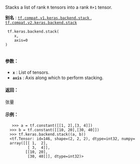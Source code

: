 Stacks a list of rank  `R`  tensors into a rank  `R+1`  tensor.

**别名** : [ `tf.compat.v1.keras.backend.stack` ](/api_docs/python/tf/keras/backend/stack), [ `tf.compat.v2.keras.backend.stack` ](/api_docs/python/tf/keras/backend/stack)

```
 tf.keras.backend.stack(
    x,
    axis=0
)
 
```

#### 参数：
- **`x`** : List of tensors.
- **`axis`** : Axis along which to perform stacking.


#### 返回：
张量

#### 示例：


```
   >>> a = tf.constant([[1, 2],[3, 4]])
  >>> b = tf.constant([[10, 20],[30, 40]])
  >>> tf.keras.backend.stack((a, b))
  <tf.Tensor: id=146, shape=(2, 2, 2), dtype=int32, numpy=
  array([[[ 1,  2],
          [ 3,  4]],
         [[10, 20],
          [30, 40]]], dtype=int32)>
 
```

